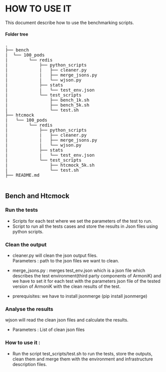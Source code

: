 # HOW TO USE IT

This document describe how to use the benchmarking scripts. 


#### Folder tree

<pre>
.  
├── bench    
|  └── 100_pods  
|        └── redis  
|            ├── python_scripts  
|            |   ├── cleaner.py  
|            |   ├── merge_jsons.py  
|            |   └── wjson.py  
|            ├── stats  
|            |   └── test_env.json  
|            └── test_scripts  
|                ├── bench_1k.sh  
|                ├── bench_5k.sh  
|                └── test.sh  
├── htcmock  
|   └── 100_pods  
|        └── redis  
|            ├── python_scripts  
|            |   ├── cleaner.py  
|            |   ├── merge_jsons.py  
|            |   └── wjson.py  
|            ├── stats  
|            |   └── test_env.json  
|            └── test_scripts  
|                ├── htcmock_5k.sh  
|                └── test.sh  
├── README.md  

</pre>

## Bench and Htcmock

### Run the tests

* Scripts for each test where we set the parameters of the test to run.
* Script to run all the tests cases and  store the results in Json files using python scripts.

### Clean the output

* cleaner.py will clean the json output files.  
Parameters : path to the json files we want to clean.  


* merge_jsons.py : merges test_env.json which is a json file which describes the test environment(third party components of ArmoniK) and we have to set it for each test with the parameters json file of the tested version of ArmoniK with the clean results of the test.
* prerequisites: we have to install jsonmerge (pip install jsonmerge)

### Analyse the results 

wjson will read the clean json files and calculate the results.

* Parameters : List of clean json files

### How to use it :
* Run the script test_scripts/test.sh to run the tests, store the outputs, clean them and merge them with the environment and infrastructure description files.



